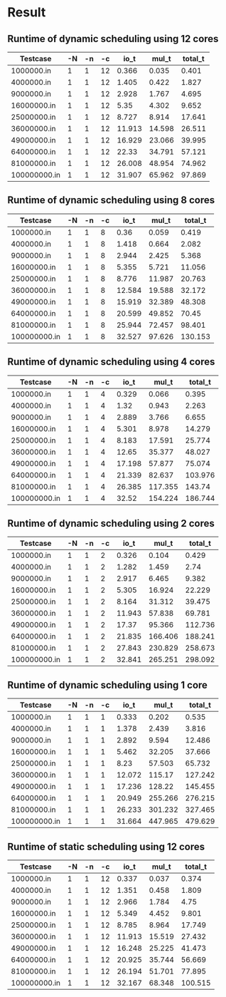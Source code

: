 # Result

## Runtime of dynamic scheduling using 12 cores

| Testcase     | -N | -n | -c | io_t   | mul_t  | total_t |
|--------------|----|----|----|--------|--------|---------|
| 1000000.in   | 1  | 1  | 12 | 0.366  | 0.035  | 0.401   |
| 4000000.in   | 1  | 1  | 12 | 1.405  | 0.422  | 1.827   |
| 9000000.in   | 1  | 1  | 12 | 2.928  | 1.767  | 4.695   |
| 16000000.in  | 1  | 1  | 12 | 5.35   | 4.302  | 9.652   |
| 25000000.in  | 1  | 1  | 12 | 8.727  | 8.914  | 17.641  |
| 36000000.in  | 1  | 1  | 12 | 11.913 | 14.598 | 26.511  |
| 49000000.in  | 1  | 1  | 12 | 16.929 | 23.066 | 39.995  |
| 64000000.in  | 1  | 1  | 12 | 22.33  | 34.791 | 57.121  |
| 81000000.in  | 1  | 1  | 12 | 26.008 | 48.954 | 74.962  |
| 100000000.in | 1  | 1  | 12 | 31.907 | 65.962 | 97.869  |

## Runtime of dynamic scheduling using 8 cores

| Testcase     | -N | -n | -c | io_t   | mul_t  | total_t |
|--------------|----|----|----|--------|--------|---------|
| 1000000.in   | 1  | 1  | 8  | 0.36   | 0.059  | 0.419   |
| 4000000.in   | 1  | 1  | 8  | 1.418  | 0.664  | 2.082   |
| 9000000.in   | 1  | 1  | 8  | 2.944  | 2.425  | 5.368   |
| 16000000.in  | 1  | 1  | 8  | 5.355  | 5.721  | 11.056  |
| 25000000.in  | 1  | 1  | 8  | 8.776  | 11.987 | 20.763  |
| 36000000.in  | 1  | 1  | 8  | 12.584 | 19.588 | 32.172  |
| 49000000.in  | 1  | 1  | 8  | 15.919 | 32.389 | 48.308  |
| 64000000.in  | 1  | 1  | 8  | 20.599 | 49.852 | 70.45   |
| 81000000.in  | 1  | 1  | 8  | 25.944 | 72.457 | 98.401  |
| 100000000.in | 1  | 1  | 8  | 32.527 | 97.626 | 130.153 |

## Runtime of dynamic scheduling using 4 cores

| Testcase     | -N | -n | -c | io_t   | mul_t   | total_t |
|--------------|----|----|----|--------|---------|---------|
| 1000000.in   | 1  | 1  | 4  | 0.329  | 0.066   | 0.395   |
| 4000000.in   | 1  | 1  | 4  | 1.32   | 0.943   | 2.263   |
| 9000000.in   | 1  | 1  | 4  | 2.889  | 3.766   | 6.655   |
| 16000000.in  | 1  | 1  | 4  | 5.301  | 8.978   | 14.279  |
| 25000000.in  | 1  | 1  | 4  | 8.183  | 17.591  | 25.774  |
| 36000000.in  | 1  | 1  | 4  | 12.65  | 35.377  | 48.027  |
| 49000000.in  | 1  | 1  | 4  | 17.198 | 57.877  | 75.074  |
| 64000000.in  | 1  | 1  | 4  | 21.339 | 82.637  | 103.976 |
| 81000000.in  | 1  | 1  | 4  | 26.385 | 117.355 | 143.74  |
| 100000000.in | 1  | 1  | 4  | 32.52  | 154.224 | 186.744 |

## Runtime of dynamic scheduling using 2 cores

| Testcase     | -N | -n | -c | io_t   | mul_t   | total_t |
|--------------|----|----|----|--------|---------|---------|
| 1000000.in   | 1  | 1  | 2  | 0.326  | 0.104   | 0.429   |
| 4000000.in   | 1  | 1  | 2  | 1.282  | 1.459   | 2.74    |
| 9000000.in   | 1  | 1  | 2  | 2.917  | 6.465   | 9.382   |
| 16000000.in  | 1  | 1  | 2  | 5.305  | 16.924  | 22.229  |
| 25000000.in  | 1  | 1  | 2  | 8.164  | 31.312  | 39.475  |
| 36000000.in  | 1  | 1  | 2  | 11.943 | 57.838  | 69.781  |
| 49000000.in  | 1  | 1  | 2  | 17.37  | 95.366  | 112.736 |
| 64000000.in  | 1  | 1  | 2  | 21.835 | 166.406 | 188.241 |
| 81000000.in  | 1  | 1  | 2  | 27.843 | 230.829 | 258.673 |
| 100000000.in | 1  | 1  | 2  | 32.841 | 265.251 | 298.092 |

## Runtime of dynamic scheduling using 1 core

| Testcase     | -N | -n | -c | io_t   | mul_t   | total_t |
|--------------|----|----|----|--------|---------|---------|
| 1000000.in   | 1  | 1  | 1  | 0.333  | 0.202   | 0.535   |
| 4000000.in   | 1  | 1  | 1  | 1.378  | 2.439   | 3.816   |
| 9000000.in   | 1  | 1  | 1  | 2.892  | 9.594   | 12.486  |
| 16000000.in  | 1  | 1  | 1  | 5.462  | 32.205  | 37.666  |
| 25000000.in  | 1  | 1  | 1  | 8.23   | 57.503  | 65.732  |
| 36000000.in  | 1  | 1  | 1  | 12.072 | 115.17  | 127.242 |
| 49000000.in  | 1  | 1  | 1  | 17.236 | 128.22  | 145.455 |
| 64000000.in  | 1  | 1  | 1  | 20.949 | 255.266 | 276.215 |
| 81000000.in  | 1  | 1  | 1  | 26.233 | 301.232 | 327.465 |
| 100000000.in | 1  | 1  | 1  | 31.664 | 447.965 | 479.629 |

## Runtime of static scheduling using 12 cores

| Testcase     | -N | -n | -c | io_t   | mul_t  | total_t |
|--------------|----|----|----|--------|--------|---------|
| 1000000.in   | 1  | 1  | 12 | 0.337  | 0.037  | 0.374   |
| 4000000.in   | 1  | 1  | 12 | 1.351  | 0.458  | 1.809   |
| 9000000.in   | 1  | 1  | 12 | 2.966  | 1.784  | 4.75    |
| 16000000.in  | 1  | 1  | 12 | 5.349  | 4.452  | 9.801   |
| 25000000.in  | 1  | 1  | 12 | 8.785  | 8.964  | 17.749  |
| 36000000.in  | 1  | 1  | 12 | 11.913 | 15.519 | 27.432  |
| 49000000.in  | 1  | 1  | 12 | 16.248 | 25.225 | 41.473  |
| 64000000.in  | 1  | 1  | 12 | 20.925 | 35.744 | 56.669  |
| 81000000.in  | 1  | 1  | 12 | 26.194 | 51.701 | 77.895  |
| 100000000.in | 1  | 1  | 12 | 32.167 | 68.348 | 100.515 |
